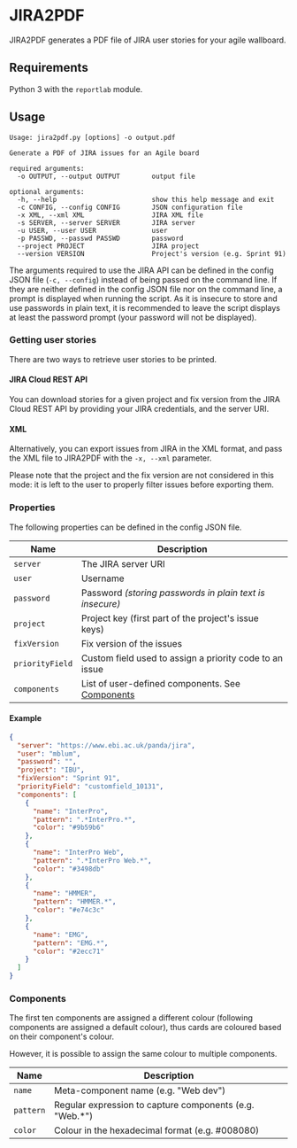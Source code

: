 # JIRA2PDF

JIRA2PDF generates a PDF file of JIRA user stories for your agile wallboard.
 
## Requirements

Python 3 with the `reportlab` module.

## Usage

```
Usage: jira2pdf.py [options] -o output.pdf

Generate a PDF of JIRA issues for an Agile board

required arguments:
  -o OUTPUT, --output OUTPUT        output file

optional arguments:
  -h, --help                        show this help message and exit
  -c CONFIG, --config CONFIG        JSON configuration file
  -x XML, --xml XML                 JIRA XML file
  -s SERVER, --server SERVER        JIRA server
  -u USER, --user USER              user
  -p PASSWD, --passwd PASSWD        password
  --project PROJECT                 JIRA project
  --version VERSION                 Project's version (e.g. Sprint 91)
```

The arguments required to use the JIRA API can be defined in the config JSON file (`-c, --config`) instead of being passed on the command line. If they are neither defined in the config JSON file nor on the command line, a prompt is displayed when running the script. As it is insecure to store and use passwords in plain text, it is recommended to leave the script displays at least the password prompt (your password will not be displayed).

### Getting user stories

There are two ways to retrieve user stories to be printed. 

#### JIRA Cloud REST API

You can download stories for a given project and fix version from the JIRA Cloud REST API by providing your JIRA credentials, and the server URI.

#### XML

Alternatively, you can export issues from JIRA in the XML format, and pass the XML file to JIRA2PDF with the `-x, --xml` parameter.

Please note that the project and the fix version are not considered in this mode: it is left to the user to properly filter issues before exporting them.

### Properties

The following properties can be defined in the config JSON file.

| Name              | Description  |
| ----------------- | ------------ |
| `server`        | The JIRA server URI |
| `user`          | Username |
| `password`      | Password *(storing passwords in plain text is insecure)* |
| `project`       | Project key (first part of the project's issue keys) |
| `fixVersion`    | Fix version of the issues |
| `priorityField` | Custom field used to assign a priority code to an issue | 
| `components`    | List of user-defined components. See [Components](#components) | 

#### Example

```json
{
  "server": "https://www.ebi.ac.uk/panda/jira",
  "user": "mblum",
  "password": "",
  "project": "IBU",
  "fixVersion": "Sprint 91",
  "priorityField": "customfield_10131",
  "components": [
    {
      "name": "InterPro",
      "pattern": ".*InterPro.*",
      "color": "#9b59b6"
    },
    {
      "name": "InterPro Web",
      "pattern": ".*InterPro Web.*",
      "color": "#3498db"
    },
    {
      "name": "HMMER",
      "pattern": "HMMER.*",
      "color": "#e74c3c"
    },
    {
      "name": "EMG",
      "pattern": "EMG.*",
      "color": "#2ecc71"
    }
  ]
}
```

### Components

The first ten components are assigned a different colour (following components are assigned a default colour), thus cards are coloured based on their component's colour.

However, it is possible to assign the same colour to multiple components.

| Name              | Description  |
| ----------------- | ------------ |
| `name`          | Meta-component name (e.g. "Web dev") |
| `pattern`       | Regular expression to capture components (e.g. "Web.*") |
| `color`         | Colour in the hexadecimal format (e.g. #008080) |
